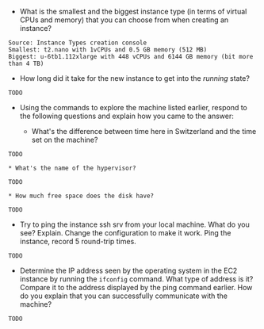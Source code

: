 * What is the smallest and the biggest instance type (in terms of
  virtual CPUs and memory) that you can choose from when creating an
  instance?

```
Source: Instance Types creation console
Smallest: t2.nano with 1vCPUs and 0.5 GB memory (512 MB) 
Biggest: u-6tb1.112xlarge with 448 vCPUs and 6144 GB memory (bit more than 4 TB)
```

* How long did it take for the new instance to get into the _running_
  state?

```
TODO
```

* Using the commands to explore the machine listed earlier, respond to
  the following questions and explain how you came to the answer:

    * What's the difference between time here in Switzerland and the time set on
      the machine?
```
TODO
```

    * What's the name of the hypervisor?
```
TODO
```

    * How much free space does the disk have?
```
TODO
```


* Try to ping the instance ssh srv from your local machine. What do you see?
  Explain. Change the configuration to make it work. Ping the
  instance, record 5 round-trip times.

```
TODO
```

* Determine the IP address seen by the operating system in the EC2
  instance by running the `ifconfig` command. What type of address
  is it? Compare it to the address displayed by the ping command
  earlier. How do you explain that you can successfully communicate
  with the machine?

```
TODO
```
